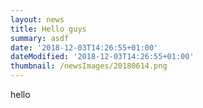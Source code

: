 ```yaml
---
layout: news
title: Hello guys
summary: asdf
date: '2018-12-03T14:26:55+01:00'
dateModified: '2018-12-03T14:26:55+01:00'
thumbnail: /newsImages/20180614.png
---
```

hello

